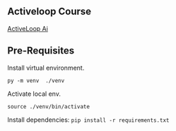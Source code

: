 ## Activeloop Course

[ActiveLoop Ai](https://learn.activeloop.ai/courses)

## Pre-Requisites
Install virtual environment.

`py -m venv  ./venv`

Activate local env.

`source ./venv/bin/activate`

Install dependencies: `pip install -r requirements.txt`